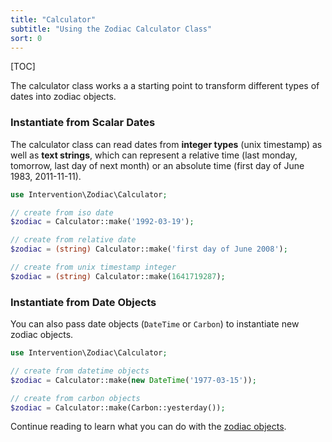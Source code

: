 ```yaml
---
title: "Calculator"
subtitle: "Using the Zodiac Calculator Class"
sort: 0
---
```


[TOC]

The calculator class works a a starting point to transform different types of dates into zodiac objects.

### Instantiate from Scalar Dates

The calculator class can read dates from **integer types** (unix timestamp) as well as **text strings**, which can represent a relative time (last monday, tomorrow, last day of next month) or an absolute time (first day of June 1983, 2011-11-11).

```php
use Intervention\Zodiac\Calculator;

// create from iso date
$zodiac = Calculator::make('1992-03-19');

// create from relative date
$zodiac = (string) Calculator::make('first day of June 2008');

// create from unix timestamp integer
$zodiac = (string) Calculator::make(1641719287);
```

### Instantiate from Date Objects

You can also pass date objects (`DateTime` or `Carbon`) to instantiate new zodiac objects.

```php
use Intervention\Zodiac\Calculator;

// create from datetime objects
$zodiac = Calculator::make(new DateTime('1977-03-15'));

// create from carbon objects
$zodiac = Calculator::make(Carbon::yesterday());
```

Continue reading to learn what you can do with the [zodiac objects](/v3/api/zodiac).
